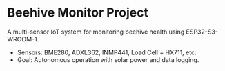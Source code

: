 # Beehive Monitor Project
A multi-sensor IoT system for monitoring beehive health using ESP32-S3-WROOM-1.
- Sensors: BME280, ADXL362, INMP441, Load Cell + HX711, etc.
- Goal: Autonomous operation with solar power and data logging.